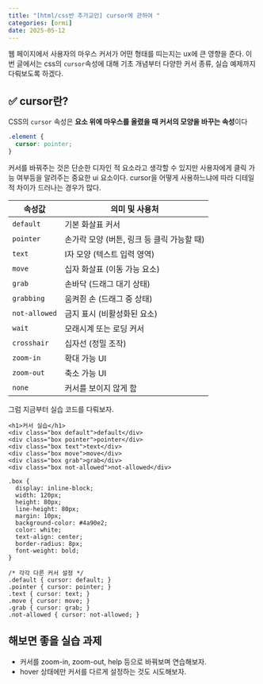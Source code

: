 ```yaml
---
title: "[html/css반 추가교안] cursor에 관하여 "
categories: [ormi]
date: 2025-05-12
---
```


웹 페이지에서 사용자의 마우스 커서가 어떤 형태를 띠는지는 ux에 큰 영향을 준다. 이번 글에서는 css의 `cursor`속성에 대해 기초 개념부터 다양한 커서 종류, 실습 예제까지 다뤄보도록 하겠다.

## ✅ cursor란?

CSS의 `cursor` 속성은 **요소 위에 마우스를 올렸을 때 커서의 모양을 바꾸는 속성**이다

```css
.element {
  cursor: pointer;
}
```

커서를 바꿔주는 것은 단순한 디자인 적 요소라고 생각할 수 있지만 사용자에게 클릭 가능 여부등을 알려주는 중요한 ui 요소이다. 
cursor을 어떻게 사용하느냐에 따라 디테일적 차이가 드러나는 경우가 많다. 

| 속성값           | 의미 및 사용처                   |
| ------------- | -------------------------- |
| `default`     | 기본 화살표 커서                  |
| `pointer`     | 손가락 모양 (버튼, 링크 등 클릭 가능할 때) |
| `text`        | I자 모양 (텍스트 입력 영역)          |
| `move`        | 십자 화살표 (이동 가능 요소)          |
| `grab`        | 손바닥 (드래그 대기 상태)            |
| `grabbing`    | 움켜쥔 손 (드래그 중 상태)           |
| `not-allowed` | 금지 표시 (비활성화된 요소)           |
| `wait`        | 모래시계 또는 로딩 커서              |
| `crosshair`   | 십자선 (정밀 조작)                |
| `zoom-in`     | 확대 가능 UI                   |
| `zoom-out`    | 축소 가능 UI                   |
| `none`        | 커서를 보이지 않게 함               |

 
그럼 지금부터 실습 코드를 다뤄보자. 

```
<h1>커서 실습</h1>
<div class="box default">default</div>
<div class="box pointer">pointer</div>
<div class="box text">text</div>
<div class="box move">move</div>
<div class="box grab">grab</div>
<div class="box not-allowed">not-allowed</div>
```
```
.box {
  display: inline-block;
  width: 120px;
  height: 80px;
  line-height: 80px;
  margin: 10px;
  background-color: #4a90e2;
  color: white;
  text-align: center;
  border-radius: 8px;
  font-weight: bold;
}

/* 각각 다른 커서 설정 */
.default { cursor: default; }
.pointer { cursor: pointer; }
.text { cursor: text; }
.move { cursor: move; }
.grab { cursor: grab; }
.not-allowed { cursor: not-allowed; }
```

## 해보면 좋을 실습 과제 
- 커서를 zoom-in, zoom-out, help 등으로 바꿔보며 연습해보자.
- hover 상태에만 커서를 다르게 설정하는 것도 시도해보자.